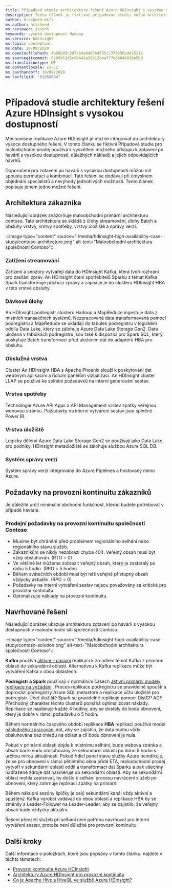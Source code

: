```yaml
---
title: Případová studie architektury řešení Azure HDInsight s vysokou dostupností
description: Tento článek je fiktivní případovou studii možné architektury řešení Azure HDInsight s vysokou dostupností.
author: hrasheed-msft
ms.author: hrasheed
ms.reviewer: jasonh
keywords: vysoká dostupnost Hadoop
ms.service: hdinsight
ms.topic: conceptual
ms.date: 10/08/2020
ms.openlocfilehash: 4b98b03c2d7eb4a0403b4595c1376656ed42511b
ms.sourcegitcommit: 829d951d5c90442a38012daaf77e86046018e5b9
ms.translationtype: MT
ms.contentlocale: cs-CZ
ms.lasthandoff: 10/09/2020
ms.locfileid: "91855034"
---
```

# <a name="azure-hdinsight-highly-available-solution-architecture-case-study"></a>Případová studie architektury řešení Azure HDInsight s vysokou dostupností

Mechanismy replikace Azure HDInsight je možné integrovat do architektury vysoce dostupného řešení. V tomto článku se fiktivní Případová studie pro maloobchodní prodej používá k vysvětlení možného přístupu k zotavení po havárii s vysokou dostupností, důležitých nákladů a jejich odpovídajících návrhů.

Doporučení pro zotavení po havárii s vysokou dostupností můžou mít spoustu permutací a kombinací. Tato řešení se dodávají při úmyslném objednání specialistů a nevýhody jednotlivých možností. Tento článek popisuje jenom jedno možné řešení.

## <a name="customer-architecture"></a>Architektura zákazníka

Následující obrázek znázorňuje maloobchodní primární architekturu contoso. Tato architektura se skládá z úlohy streamování, úlohy Batch a obsluhy vrstvy, vrstvy spotřeby, vrstvy úložiště a správy verzí.

:::image type="content" source="./media/hdinsight-high-availability-case-study/contoso-architecture.png" alt-text="Maloobchodní architektura společnosti Contoso":::

### <a name="streaming-workload"></a>Zatížení streamování

Zařízení a senzory vytvářejí data do HDInsight Kafka, která tvoří rozhraní pro zasílání zpráv. An HDInsight čtení spotřebitelů Sparku z témat Kafka Spark transformuje příchozí zprávy a zapisuje je do clusteru HDInsight HBA v této vrstvě obsluhy.

### <a name="batch-workload"></a>Dávkové úlohy

An HDInsight podregistr clusteru Hadoop a MapReduce ingestuje data z místních transakčních systémů. Nezpracovaná data transformovaná pomocí podregistru a MapReduce se ukládají do tabulek podregistru v logickém oddílu Data Lake, který se zálohuje Azure Data Lake Storage Gen2. Data uložená v tabulkách podregistru jsou také k dispozici pro Spark SQL, který poskytuje Batch transformaci před uložením dat do adaptérů HBA pro obsluhu.

### <a name="serving-layer"></a>Obslužná vrstva

Cluster An HDInsight HBA s Apache Phoenix slouží k poskytování dat webovým aplikacím a řídicím panelům vizualizací. An HDInsight cluster LLAP se používá ke splnění požadavků na interní generování sestav.

### <a name="consumption-layer"></a>Vrstva spotřeby

Technologie Azure API Apps a API Management vrstev zpátky veřejnou webovou stránku. Požadavky na interní vytváření sestav jsou splněné Power BI.

### <a name="storage-layer"></a>Vrstva úložiště

Logicky dělené Azure Data Lake Storage Gen2 se používají jako Data Lake pro podniky. HDInsight metaúložiště se zálohuje službou Azure SQL DB.

### <a name="version-control-system"></a>Systém správy verzí

Systém správy verzí integrovaný do Azure Pipelines a hostovaný mimo Azure.

## <a name="customer-business-continuity-requirements"></a>Požadavky na provozní kontinuitu zákazníků

Je důležité určit minimální obchodní funkčnost, kterou budete potřebovat v případě havárie.

### <a name="contoso-retails-business-continuity-requirements"></a>Prodejní požadavky na provozní kontinuitu společnosti Contoso

* Musíme být chráněni před problémem regionálního selhání nebo regionálního stavu služeb.
* Zákazníkům se nikdy nezobrazí chyba 404. Veřejný obsah musí být vždy obsluhován. (RTO = 0)  
* Ve většině let můžeme zobrazit veřejný obsah, který je zastaralý po dobu 5 hodin. (RPO = 5 hodin)
* Během svátečních období musí být náš veřejně přístupný obsah vždycky aktuální. (RPO = 0)
* Požadavky na interní vytváření sestav nejsou považovány za kritické pro provozní kontinuitu.
* Optimalizujte náklady na provozní kontinuitu.

## <a name="proposed-solution"></a>Navrhované řešení

Následující obrázek ukazuje architekturu zotavení po havárii s vysokou dostupností v maloobchodní síti společnosti Contoso.

:::image type="content" source="./media/hdinsight-high-availability-case-study/contoso-solution.png" alt-text="Maloobchodní architektura společnosti Contoso":::

**Kafka** používá [aktivní – pasivní](hdinsight-business-continuity-architecture.md#apache-kafka) replikaci k zrcadlení témat Kafka z primární oblasti do sekundární oblasti. Alternativou k Kafka replikace může být vytváření Kafka v obou oblastech.

**Podregistr a Spark** používají v normálním časech [aktivní primární modely replikace na vyžádání](hdinsight-business-continuity-architecture.md#apache-spark) . Proces replikace podregistru se pravidelně spouští a doprovází podregistry Azure SQL metastore a replikace účtu úložiště pro podregistr. Účet úložiště Spark se pravidelně replikuje pomocí DistCP ADF. Přechodný charakter těchto clusterů pomáhá optimalizovat náklady. Replikace se naplánuje každé 4 hodiny, aby se dostaly do bodu obnovení, který je dobře v rámci požadavku o 5 hodin.

Během normálního časového období replikace **HBA** replikaci používá model [následného zpracování](hdinsight-business-continuity-architecture.md#apache-hbase) dat, aby se zajistilo, že data budou vždy obsluhována bez ohledu na oblast a cíl bodu obnovení je nula.

Pokud v primární oblasti dojde k místnímu selhání, bude webová stránka a obsah back-endu obsluhovány ze sekundární oblasti po dobu 5 hodin s určitou mírou aktuálnosti. Pokud řídicí panel stavu služby Azure neindikuje, že se pro obnovení v rámci pětiletého okna přidá ETA, maloobchodní prodej vytvoří v sekundární oblasti oddíl a transformaci dat Sparku a pak všechny nadřazené zdroje dat nasměruje do sekundární oblasti. Aby se sekundární oblast mohla zapisovat, by došlo k selhání procesu navrácení služeb po obnovení, který zahrnuje replikaci zpátky na primární.

Během nákupní sezóny špičky je celý sekundární kanál vždy aktivní a spuštěný. Kafka výrobci vydávají do obou oblastí a replikace HBA by se změnily z Leader-Follower na Leader-Leader, aby se zajistilo, že veřejný obsah bude vždycky aktuální.

Řešení převzetí služeb při selhání není potřeba navrhovat pro interní vytváření sestav, protože není důležité pro provozní kontinuitu.

## <a name="next-steps"></a>Další kroky

Další informace o položkách, které jsou popsány v tomto článku, najdete v těchto tématech:

* [Provozní kontinuita Azure HDInsight](./hdinsight-business-continuity.md)
* [Architektury Azure HDInsight pro provozní kontinuitu](./hdinsight-business-continuity-architecture.md)
* [Co je Apache Hive a HiveQL ve službě Azure HDInsight?](./hadoop/hdinsight-use-hive.md)